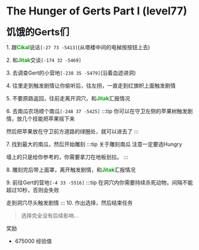 # The Hunger of Gerts Part I (level77)
<span style="font-size: 25px;">**饥饿的Gerts们**</span>

<span class="stage-index">1.</span> 跟<font color=00AA00>**Cikal**</font>说话`[-27 73 -5413]`(从塔楼中间的电梯按按钮上去)

<span class="stage-index">2.</span> 和<font color=00AA00>**Jitak**</font>交谈`[-174 32 -5469]`

<span class="stage-index">3.</span> 去调查Gert的小营地`[-238 35 -5479]`(沿着血迹进洞)

<span class="stage-index">4.</span> 往里走到触发剧情让你偷听后，往左拐，一直走到红旗帜上面触发剧情

<span class="stage-index">5.</span> 不要原路返回，往前走离开洞穴，和<font color=00AA00>**Jitak**</font>汇报情况

<span class="stage-index">6.</span> 去南瓜农场顺个南瓜`[-248 37 -5425]`
:::tip
你可以在守卫左侧的苹果树触发剧情，放几个技能把苹果摇下来

然后把苹果放在守卫前方道路的绿圈处，就可以进去了
:::

<span class="stage-index">7.</span> 找到最大的南瓜，然后开始雕刻
:::tip 关于雕刻南瓜
注意一定要选Hungry

墙上的只是给你参考的，你需要拿刀在地板划拉。
:::

<span class="stage-index">8.</span> 雕刻完后带上面罩，离开触发剧情，和<font color=00AA00>**Jitak**</font>汇报情况

<span class="stage-index">9.</span> 前往Gert的营地`[-4 33 -5516]`
:::tip
在洞穴内你需要持续杀死动物，间隔不能超过10秒，否则会失败

走到洞穴尽头触发剧情
:::
<span class="stage-index">10.</span> 作出选择，然后结束任务
>选择完全没有后续影响...

奖励
+ 675000 经验值